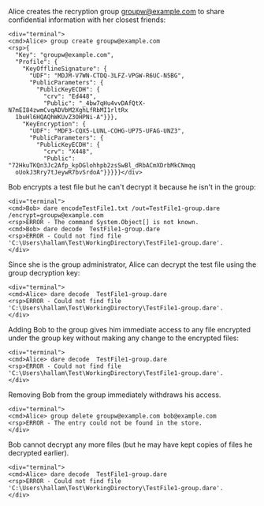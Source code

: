 Alice creates the recryption group groupw@example.com to share confidential information with
her closest friends:


~~~~
<div="terminal">
<cmd>Alice> group create groupw@example.com
<rsp>{
  "Key": "groupw@example.com",
  "Profile": {
    "KeyOfflineSignature": {
      "UDF": "MDJM-V7WN-CTDQ-3LFZ-VPGW-R6UC-N5BG",
      "PublicParameters": {
        "PublicKeyECDH": {
          "crv": "Ed448",
          "Public": "_4bw7qHu4vvDAfQtX-N7mEI84zwmCvqADVbM2XghLfRbMI1rltRx
  1buHl6HQAQhWKUvZ3OHPNi-A"}}},
    "KeyEncryption": {
      "UDF": "MDF3-CQX5-LUNL-COHG-UP75-UFAG-UNZ3",
      "PublicParameters": {
        "PublicKeyECDH": {
          "crv": "X448",
          "Public": "72HkuTKQn3Jc2Afp_kpDGlohhpb2zsSwBl_dRbACmXDrbMkCNmqq
  oUokJ3Rry7tJeywR7bvSrdoA"}}}}}</div>
~~~~

Bob encrypts a test file but he can't decrypt it because he isn't in the group:


~~~~
<div="terminal">
<cmd>Bob> dare encodeTestFile1.txt /out=TestFile1-group.dare /encrypt=groupw@example.com
<rsp>ERROR - The command System.Object[] is not known.
<cmd>Bob> dare decode  TestFile1-group.dare
<rsp>ERROR - Could not find file 'C:\Users\hallam\Test\WorkingDirectory\TestFile1-group.dare'.
</div>
~~~~

Since she is the group administrator, Alice can decrypt the
test file using the group decryption key:


~~~~
<div="terminal">
<cmd>Alice> dare decode  TestFile1-group.dare
<rsp>ERROR - Could not find file 'C:\Users\hallam\Test\WorkingDirectory\TestFile1-group.dare'.
</div>
~~~~

Adding Bob to the group gives him immediate access to any file encrypted under
the group key without making any change to the encrypted files:


~~~~
<div="terminal">
<cmd>Alice> dare decode  TestFile1-group.dare
<rsp>ERROR - Could not find file 'C:\Users\hallam\Test\WorkingDirectory\TestFile1-group.dare'.
</div>
~~~~

Removing Bob from the group immediately withdraws his access.


~~~~
<div="terminal">
<cmd>Alice> group delete groupw@example.com bob@example.com
<rsp>ERROR - The entry could not be found in the store.
</div>
~~~~

Bob cannot decrypt any more files (but he may have kept copies of files he decrypted 
earlier).


~~~~
<div="terminal">
<cmd>Alice> dare decode  TestFile1-group.dare
<rsp>ERROR - Could not find file 'C:\Users\hallam\Test\WorkingDirectory\TestFile1-group.dare'.
</div>
~~~~

